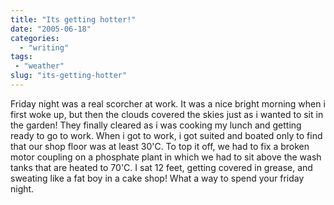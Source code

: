 ```yaml
---
title: "Its getting hotter!"
date: "2005-06-18"
categories: 
  - "writing"
tags:
 - "weather"
slug: "its-getting-hotter"
---
```


Friday night was a real scorcher at work. It was a nice bright morning when i first woke up, but then the clouds covered the skies just as i wanted to sit in the garden! They finally cleared as i was cooking my lunch and getting ready to go to work. When i got to work, i got suited and boated only to find that our shop floor was at least 30'C. To top it off, we had to fix a broken motor coupling on a phosphate plant in which we had to sit above the wash tanks that are heated to 70'C. I sat 12 feet, getting covered in grease, and sweating like a fat boy in a cake shop! What a way to spend your friday night.

